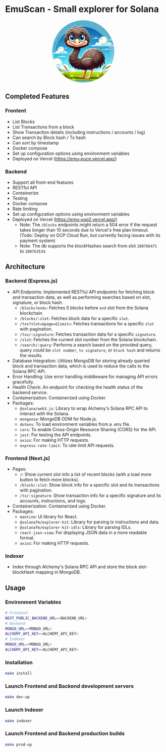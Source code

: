 # EmuScan - Small explorer for Solana

<div align="center">
    <img src="./frontend/public/emu.png" alt="EmuScan Logo" width="200" style="border-radius: 50%;" />
</div>

## Completed Features

### Frontent

-   List Blocks
-   List Transactions from a block
-   Show Transaction details (including instructions / accounts / log)
-   Can search by Block hash / Tx hash
-   Can sort by timestamp
-   Docker compose
-   Set up configuration options using environment variables
-   Deployed on Vercel (https://emu-puce.vercel.app/)

### Backend

-   Support all front-end features
-   RESTful API
-   Containerize
-   Testing
-   Docker compose
-   Rate limiting
-   Set up configuration options using environment variables
-   Deployed on Vercel (https://emu-ugq2.vercel.app/)
    -   Note: The `/blocks` endpoints might return a 504 error if the request takes longer than 10 seconds due to Vercel's free plan timeout. (Todo: Deploy on GCP Cloud Run, but currently facing issues with its payment system)
    -   Note: The db supports the blockHashes search from slot `280766471` to `280763534`.
## Architecture

### Backend (Express.js)

-   API Endpoints: Implemented RESTful API endpoints for fetching block and transaction data, as well as performing searches based on slot, signature, or block hash.
    -   `/blocks?end=`: Fetches 5 blocks before `end` slot from the Solana blockchain.
    -   `/blocks/:slot`: Fetches block data for a specific `slot`.
    -   `/txs?slot=&page=&limit=`: Fetches transactions for a specific `slot` with pagination.
    -   `/txs/:signature`: Fetches transaction data for a specific `signature`.
    -   `/slot`: Fetches the current slot number from the Solana blockchain.
    -   `/search/:query`: Performs a search based on the provided query, query could be `slot number`, `tx signature`, or `block hash` and returns the results.
-   Database Integration: Utilizes MongoDB for storing already queried block and transaction data, which is used to reduce the calls to the Solana RPC API.
-   Error Handling: Use error handling middleware for managing API errors gracefully.
-   Health Check: An endpoint for checking the health status of the backend service.
-   Containerization: Containerized using Docker.
-   Packages:
    -   `@solana/web3.js`: Library to wrap Alchemy's Solana RPC API to interact with the Solana.
    -   `mongoose`: MongoDB ODM for Node.js.
    -   `dotenv`: To load environment variables from a .env file.
    -   `cors`: To enable Cross-Origin Resource Sharing (CORS) for the API.
    -   `jest`: For testing the API endpoints.
    -   `axios`: For making HTTP requests.
    -   `express-rate-limit`: To rate limit API requests.

### Frontend (Next.js)

-   Pages:
    -   `/`: Show current slot info a list of recent blocks (with a load more button to fetch more blocks).
    -   `/block/:slot`: Show block info for a specific slot and its transactions with pagination.
    -   `/tx/:signature`: Show transaction info for a specific signature and its accounts, instructions, and logs.
-   Containerization: Containerized using Docker.
-   Packages:
    -   `mantine`: UI library for React.
    -   `@solanafm/explorer-kit`: Library for parsing tx instructions and data.
    -   `@solanafm/explorer-kit-idls`: Library for parsing IDLs.
    -   `react-json-view`: For displaying JSON data in a more readable format.
    -   `axios`: For making HTTP requests.

### Indexer

-   Index through Alchemy's Solana RPC API and store the block slot-blockHash mapping in MongoDB.

## Usage

### Environment Variables

```bash
# Frontend
NEXT_PUBLIC_BACKEND_URL=<BACKEND_URL>
# Backend
MONGO_URL=<MONGO_URL>
ALCHEMY_API_KEY=<ALCHEMY_API_KEY>
# Indexer
MONGO_URL=<MONGO_URL>
ALCHEMY_API_KEY=<ALCHEMY_API_KEY>
```

### Installation

```bash
make install
```

### Launch Frontend and Backend development servers

```bash
make dev-up
```

### Launch Indexer

```bash
make indexer
```

### Launch Frontend and Backend production builds

```bash
make prod-up
```
